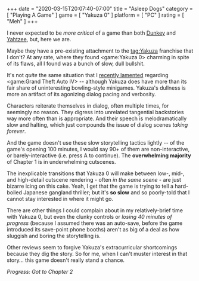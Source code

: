 +++
date = "2020-03-15T20:07:40-07:00"
title = "Asleep Dogs"
category = [ "Playing A Game" ]
game = [ "Yakuza 0" ]
platform = [ "PC" ]
rating = [ "Meh" ]
+++

I never expected to be <i>more critical</i> of a game than both <a href="https://www.youtube.com/watch?v=FBtgI8lJ9r4">Dunkey</a> and <a href="https://www.youtube.com/watch?v=tK5iAzRWR_k">Yahtzee</a>, but, here we are.

Maybe they have a pre-existing attachment to the <tag:Yakuza> franchise that I don't?  At any rate, where they found <game:Yakuza 0> charming in spite of its flaws, all I found was a bunch of slow, dull bullshit.

It's not <i>quite</i> the same situation that I [recently lamented]($SiteBaseURL$2020/03/04/hey-cousin-lets-restart-the-mission/) regarding <game:Grand Theft Auto IV> -- although Yakuza does have more than its fair share of uninteresting bowling-style minigames.  Yakuza's dullness is more an artifact of its agonizing dialog pacing and verbosity.

Characters reiterate themselves in dialog, often multiple times, for seemingly no reason.  They digress into unrelated tangential backstories way more often than is appropriate.  And their speech is melodramatically slow and halting, which just compounds the issue of dialog scenes <i>taking forever</i>.

And the game doesn't use these slow storytelling tactics lightly -- of the game's opening 100 minutes, I would say 90+ of them are non-interactive, or barely-interactive (i.e. press A to continue).  The <b>overwhelming majority</b> of Chapter 1 is in underwhelming cutscenes.

The inexplicable transitions that Yakuza 0 will make between low-, mid-, and high-detail cutscene rendering - often <i>in the same scene</i> - are just bizarre icing on this cake.  Yeah, I get that the game is trying to tell a hard-boiled Japanese gangland thriller; but it's <b>so slow</b> and so poorly-told that I cannot stay interested in where it might go.

There are other things I could complain about in my relatively-brief time with Yakuza 0, but even the clunky controls or <i>losing 40 minutes of progress</i> (because I assumed there was an auto-save, before the game introduced its save-point phone booths) aren't as big of a deal as how sluggish and boring the storytelling is.

Other reviews seem to forgive Yakuza's extracurricular shortcomings because they dig the story.  So for me, when I can't muster interest in that story... this game doesn't really stand a chance.

<i>Progress: Got to Chapter 2</i>
